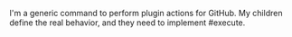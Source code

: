 I'm a generic command to perform plugin actions for GitHub.
My children define the real behavior, and they need to implement #execute.